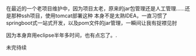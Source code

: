 在最近的一个老项目维护中，因为项目太老，原来的jar包管理还是人工管理……还是那种ssh项目，使用tomcat部署这种
本身不是太熟IDEA，一直习惯了springboot式一站式开发，以及pom文件的jar管理，一瞬间让我有捉襟见肘

因为本身弃用eclipse半年多时间，也有点忘了。.

未完待续
